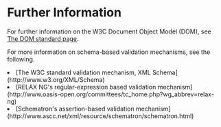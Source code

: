 
# Further Information

For further information on the W3C Document Object Model (DOM), see [The DOM standard page](http://www.w3.org/DOM/).

For more information on schema-based validation mechanisms, see the following.

<li>
[The W3C standard validation mechanism, XML Schema](http://www.w3.org/XML/Schema)
</li>
<li>
[RELAX NG's regular-expression based validation mechanism](http://www.oasis-open.org/committees/tc_home.php?wg_abbrev=relax-ng)
</li>
<li>
[Schematron's assertion-based validation mechanism](http://www.ascc.net/xml/resource/schematron/schematron.html)
</li>
